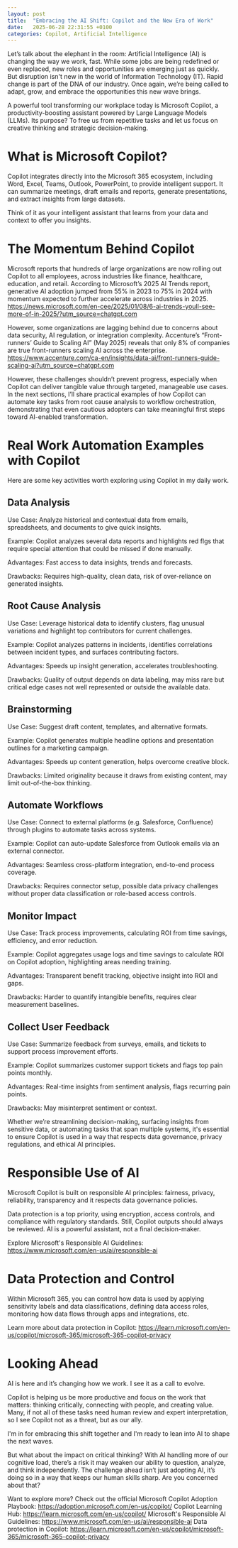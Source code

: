 ```yaml
---
layout: post
title:  "Embracing the AI Shift: Copilot and the New Era of Work"
date:   2025-06-28 22:31:55 +0100
categories: Copilot, Artificial Intelligence
---
```


Let’s talk about the elephant in the room: Artificial Intelligence (AI) is changing the way we work, fast. While some jobs are being redefined or even replaced, new roles and opportunities are emerging just as quickly. But disruption isn't new in the world of Information Technology (IT). Rapid change is part of the DNA of our industry. Once again, we’re being called to adapt, grow, and embrace the opportunities this new wave brings.

A powerful tool transforming our workplace today is Microsoft Copilot, a productivity-boosting assistant powered by Large Language Models (LLMs). Its purpose? To free us from repetitive tasks and let us focus on creative thinking and strategic decision-making.

# What is Microsoft Copilot?

Copilot integrates directly into the Microsoft 365 ecosystem, including Word, Excel, Teams, Outlook, PowerPoint, to provide intelligent support. It can summarize meetings, draft emails and reports, generate presentations, and extract insights from large datasets.

Think of it as your intelligent assistant that learns from your data and context to offer you insights.

# The Momentum Behind Copilot

Microsoft reports that hundreds of large organizations are now rolling out Copilot to all employees, across industries like finance, healthcare, education, and retail. According to Microsoft’s 2025 AI Trends report, generative AI adoption jumped from 55% in 2023 to 75% in 2024 with momentum expected to further accelerate across industries in 2025. https://news.microsoft.com/en-cee/2025/01/08/6-ai-trends-youll-see-more-of-in-2025/?utm_source=chatgpt.com

However, some organizations are lagging behind due to concerns about data security, AI regulation, or integration complexity. 
Accenture’s “Front-runners’ Guide to Scaling AI” (May 2025) reveals that only 8% of companies are true front-runners scaling AI across the enterprise.
https://www.accenture.com/ca-en/insights/data-ai/front-runners-guide-scaling-ai?utm_source=chatgpt.com

However, these challenges shouldn’t prevent progress, especially when Copilot can deliver tangible value through targeted, manageable use cases. In the next sections, I’ll share practical examples of how Copilot can automate key tasks from root cause analysis to workflow orchestration, demonstrating that even cautious adopters can take meaningful first steps toward AI-enabled transformation.

# Real Work Automation Examples with Copilot

Here are some key activities worth exploring using Copilot in my daily work.

## Data Analysis

Use Case: Analyze historical and contextual data from emails, spreadsheets, and documents to give quick insights.

Example: Copilot analyzes several data reports and highlights red flgs that require special attention that could be missed if done manually.

Advantages: Fast access to data insights, trends and forecasts.

Drawbacks: Requires high-quality, clean data, risk of over-reliance on generated insights.

## Root Cause Analysis

Use Case: Leverage historical data to identify clusters, flag unusual variations and highlight top contributors for current challenges.

Example: Copilot analyzes patterns in incidents, identifies correlations between incident types, and surfaces contributing factors.

Advantages: Speeds up insight generation, accelerates troubleshooting.

Drawbacks: Quality of output depends on data labeling, may miss rare but critical edge cases not well represented or outside the available data.

## Brainstorming

Use Case: Suggest draft content, templates, and alternative formats.

Example: Copilot generates multiple headline options and presentation outlines for a marketing campaign.

Advantages: Speeds up content generation, helps overcome creative block.

Drawbacks: Limited originality because it draws from existing content, may limit out-of-the-box thinking.

## Automate Workflows

Use Case: Connect to external platforms (e.g. Salesforce, Confluence) through plugins to automate tasks across systems.

Example: Copilot can auto-update Salesforce from Outlook emails via an external connector.

Advantages: Seamless cross-platform integration, end-to-end process coverage.

Drawbacks: Requires connector setup, possible data privacy challenges without proper data classification or role-based access controls.

## Monitor Impact

Use Case: Track process improvements, calculating ROI from time savings, efficiency, and error reduction.

Example: Copilot aggregates usage logs and time savings to calculate ROI on Copilot adoption, highlighting areas needing training.

Advantages: Transparent benefit tracking, objective insight into ROI and gaps.

Drawbacks: Harder to quantify intangible benefits, requires clear measurement baselines.

## Collect User Feedback

Use Case: Summarize feedback from surveys, emails, and tickets to support process improvement efforts.

Example: Copilot summarizes customer support tickets and flags top pain points monthly.

Advantages: Real-time insights from sentiment analysis, flags recurring pain points.

Drawbacks: May misinterpret sentiment or context.

Whether we’re streamlining decision-making, surfacing insights from sensitive data, or automating tasks that span multiple systems, it's essential to ensure Copilot is used in a way that respects data governance, privacy regulations, and ethical AI principles.

# Responsible Use of AI

Microsoft Copilot is built on responsible AI principles: fairness, privacy, reliability, transparency and it respects data governance policies.

Data protection is a top priority, using encryption, access controls, and compliance with regulatory standards. Still, Copilot outputs should always be reviewed. AI is a powerful assistant, not a final decision-maker.

Explore Microsoft's Responsible AI Guidelines: https://www.microsoft.com/en-us/ai/responsible-ai

# Data Protection and Control 

Within Microsoft 365, you can control how data is used by applying sensitivity labels and data classifications, defining data access roles, monitoring how data flows through apps and integrations, etc. 

Learn more about data protection in Copilot: https://learn.microsoft.com/en-us/copilot/microsoft-365/microsoft-365-copilot-privacy

# Looking Ahead

AI is here and it’s changing how we work. I see it as a call to evolve.

Copilot is helping us be more productive and focus on the work that matters: thinking critically, connecting with people, and creating value. Many, if not all of these tasks need human review and expert interpretation, so I see Copilot not as a threat, but as our ally.

I'm in for embracing this shift together and I'm ready to lean into AI to shape the next waves.

But what about the impact on critical thinking? With AI handling more of our cognitive load, there’s a risk it may weaken our ability to question, analyze, and think independently. The challenge ahead isn’t just adopting AI, it’s doing so in a way that keeps our human skills sharp. Are you concerned about that?

Want to explore more? 
Check out the official Microsoft Copilot Adoption Playbook: https://adoption.microsoft.com/en-us/copilot/ 
Copilot Learning Hub: https://learn.microsoft.com/en-us/copilot/
Microsoft's Responsible AI Guidelines: https://www.microsoft.com/en-us/ai/responsible-ai
Data protection in Copilot: https://learn.microsoft.com/en-us/copilot/microsoft-365/microsoft-365-copilot-privacy
